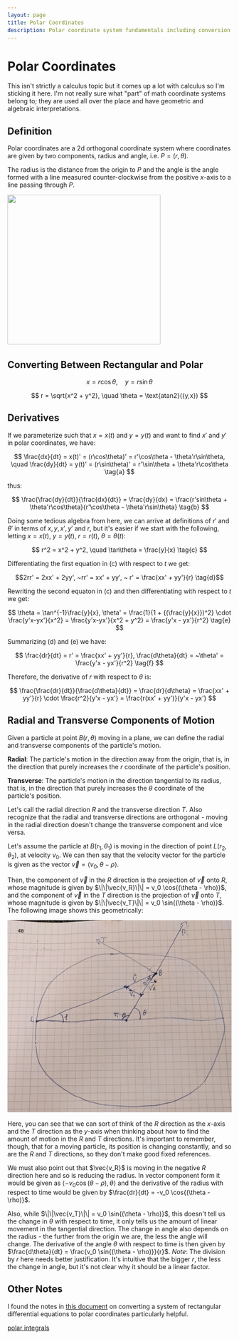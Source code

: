 ```yaml
---
layout: page
title: Polar Coordinates
description: Polar coordinate system fundamentals including conversion formulas, derivatives in polar form, radial and transverse components of motion, and applications to physics and differential equations.
---
```


# Polar Coordinates

This isn't strictly a calculus topic but it comes up a lot with calculus so I'm sticking it here. I'm not really sure what "part" of math coordinate systems belong to; they are used all over the place and have geometric and algebraic interpretations.

## Definition

Polar coordinates are a 2d orthogonal coordinate system where coordinates are given by two components, radius and angle, i.e. $P = (r,\theta).$

The radius is the distance from the origin to $P$ and the angle is the angle formed with a line measured counter-clockwise from the positive $x$-axis to a line passing through $P$. 


<img src="https://upload.wikimedia.org/wikipedia/commons/thumb/a/a5/2D_polar.svg/1024px-2D_polar.svg.png"  width="344" height="336">


## Converting Between Rectangular and Polar

$$ x = r\cos\theta, \quad y = r\sin\theta $$

$$ r = \sqrt{x^2 + y^2}, \quad \theta = \text{atan2}({y,x}) $$

## Derivatives ##

If we parameterize such that $x = x(t)$ and $y = y(t)$ and want to find $x'$ and $y'$ in polar coordinates, we have:

$$ \frac{dx}{dt} = x(t)' = (r\cos\theta)' = r'\cos\theta - \theta'r\sin\theta, \quad \frac{dy}{dt} = y(t)' = (r\sin\theta)' = r'\sin\theta + \theta'r\cos\theta \tag{a} $$

thus:

$$ \frac{\frac{dy}{dt}}{\frac{dx}{dt}} = \frac{dy}{dx} = \frac{r'sin\theta + \theta'r\cos\theta}{r'\cos\theta - \theta'r\sin\theta} \tag{b} $$

Doing some tedious algebra from here, we can arrive at definitions of $r'$ and $\theta'$ in terms of $x, y, x', y' ~\text{and}~r$, but it's easier if we start with the following, letting $x=x(t), ~ y=y(t), ~ r=r(t), ~\theta = \theta(t)$:


$$ r^2 = x^2 + y^2, \quad \tan\theta = \frac{y}{x} \tag{c} $$

Differentiating the first equation in (c) with respect to $t$ we get:

$$2rr' = 2xx' + 2yy', ~rr' = xx' + yy', ~ r' = \frac{xx' + yy'}{r} \tag{d}$$

Rewriting the second equaton in (c) and then differentiating with respect to $t$ we get:

$$ \theta = \tan^{-1}\frac{y}{x}, \theta' = \frac{1}{1 + {(\frac{y}{x}})^2} \cdot \frac{y'x-yx'}{x^2} = \frac{y'x-yx'}{x^2 + y^2} = \frac{y'x - yx'}{r^2} \tag{e} $$

Summarizing (d) and (e) we have:

$$ \frac{dr}{dt} = r' = \frac{xx' + yy'}{r}, \frac{d\theta}{dt} = ~\theta' = \frac{y'x - yx'}{r^2} \tag{f} $$

Therefore, the derivative of $r$ with respect to $\theta$ is:

$$ \frac{\frac{dr}{dt}}{\frac{d\theta}{dt}} = \frac{dr}{d\theta} = \frac{xx' + yy'}{r} \cdot \frac{r^2}{y'x - yx'} = \frac{r(xx' + yy')}{y'x - yx'} $$

## Radial and Transverse Components of Motion


Given a particle at point $B(r,\theta)$ moving in a plane, we can define the radial and transverse components of the particle's motion.

**Radial**: The particle's motion in the direction away from the origin, that is, in the direction that purely increases the $r$ coordinate of the particle's position.

**Transverse**: The particle's motion in the direction tangential to its radius, that is, in the direction that purely increases the $\theta$ coordinate of the particle's position.

Let's call the radial direction $R$ and the transverse direction $T$. Also recognize that the radial and transverse directions are orthogonal - moving in the radial direction doesn't change the transverse component and vice versa. 

Let's assume the particle at $B(r_1, \theta_1)$ is moving in the direction of point $L(r_2, \theta_2)$, at velocity $v_0$. We can then say that the velocity vector for the particle is given as the vector $\vec{v} = \langle v_0, \theta - \rho \rangle$.

Then, the component of $\vec{v}$ in the $R$ direction is the projection of $\vec{v}$ onto $R$, whose magnitude is given by $\|\|\vec{v_R}\|\| = v_0 \cos{(\theta - \rho)}$, and the component of $\vec{v}$ in the $T$ direction is the projection of $\vec{v}$ onto $T$, whose magnitude is given by $\|\|\vec{v_T}\|\| = v_0 \sin{(\theta - \rho)}$. The following image shows this geometrically:

![Radial and Transverse Components](radial-and-transverse-components.jpg "Radial and Transverse Components")

Here, you can see that we can sort of think of the $R$ direction as the $x$-axis and the $T$ direction as the $y$-axis when thinking about how to find the amount of motion in the $R$ and $T$ directions. It's important to remember, though, that for a moving particle, its position is changing constantly, and so are the $R$ and $T$ directions, so they don't make good fixed references.

We must also point out that $\vec{v_R}$ is moving in the negative $R$ direction here and so is reducing the radius. In vector component form it would be given as $\langle -v_0 \cos{(\theta - \rho)}, \theta \rangle$ and the derivative of the radius with respect to time would be given by $\frac{dr}{dt} = -v_0 \cos{(\theta - \rho)}$.

Also, while $\|\|\vec{v_T}\|\| = v_0 \sin{(\theta - \rho)}$, this doesn't tell us the change in $\theta$ with respect to time, it only tells us the amount of linear movement in the tangential direction. The change in angle also depends on the radius - the further from the origin we are, the less the angle will change. The derivative of the angle $\theta$ with respect to time is then given by $\frac{d\theta}{dt} = \frac{v_0 \sin{(\theta - \rho)}}{r}$. *Note*: The division by $r$ here needs better justification. It's intuitive that the bigger $r$, the less the change in angle, but it's not clear why it should be a linear factor.

## Other Notes
I found the notes in [this document](http://people.uncw.edu/hermanr/mat463/ODEBook/Book/Systems.pdf) on converting a system of rectangular differential equations to polar coordinates particularly helpful.

[polar integrals](https://math.libretexts.org/Bookshelves/Calculus/Map%3A_Calculus__Early_Transcendentals_(Stewart)/10%3A_Parametric_Equations_And_Polar_Coordinates/10.04%3A_Areas_and_Lengths_in_Polar_Coordinates)
